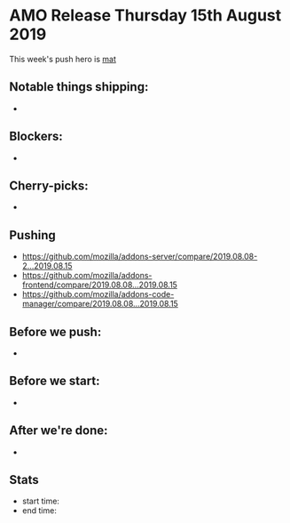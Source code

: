 # AMO Release Thursday 15th August 2019

This week's push hero is [mat](https://github.com/diox)

## Notable things shipping:

*

## Blockers:

*

## Cherry-picks:

* 


## Pushing

- https://github.com/mozilla/addons-server/compare/2019.08.08-2...2019.08.15
- https://github.com/mozilla/addons-frontend/compare/2019.08.08...2019.08.15
- https://github.com/mozilla/addons-code-manager/compare/2019.08.08...2019.08.15

## Before we push:

* 

## Before we start:

*

## After we're done:

* 

## Stats

- start time:
- end time:
